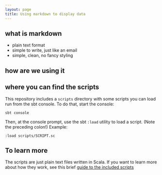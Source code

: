 ```yaml
---
layout: page
title: Using markdown to display data
---
```



## what is markdown

- plain text format
- simple to write, just like an email
- simple, clean, no fancy styling

## how are we using it


## where you can find the scripts


This repository includes a `scripts` directory with some scripts you can load run from the sbt console.  To do that, start the console:

    sbt console

Then, at the console prompt, use the sbt `:load` utility to load a  script.  (Note the preceding colon!)  Example:

    :load scripts/SCRIPT.sc


## To learn more

The scripts are just plain text files written in Scala.  If you want to learn more about how they work, see this brief [guide to the included scripts](../scripting)
